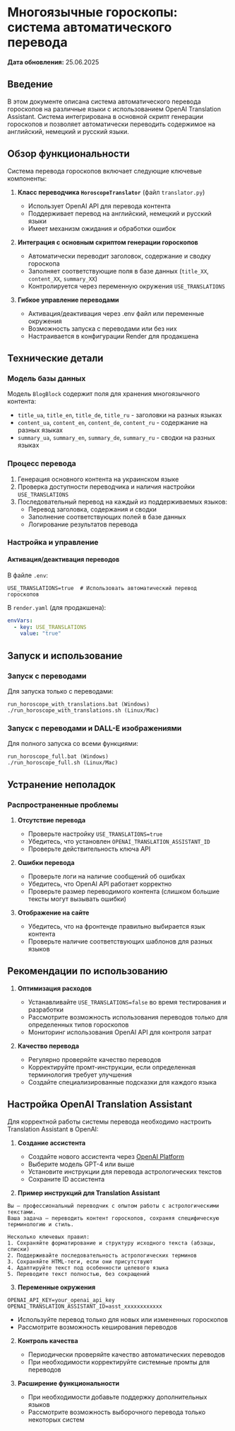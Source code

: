 # Многоязычные гороскопы: система автоматического перевода

**Дата обновления:** 25.06.2025

## Введение

В этом документе описана система автоматического перевода гороскопов на различные языки с использованием OpenAI Translation Assistant. Система интегрирована в основной скрипт генерации гороскопов и позволяет автоматически переводить содержимое на английский, немецкий и русский языки.

## Обзор функциональности

Система перевода гороскопов включает следующие ключевые компоненты:

1. **Класс переводчика `HoroscopeTranslator`** (файл `translator.py`)
   - Использует OpenAI API для перевода контента
   - Поддерживает перевод на английский, немецкий и русский языки
   - Имеет механизм ожидания и обработки ошибок

2. **Интеграция с основным скриптом генерации гороскопов**
   - Автоматически переводит заголовок, содержание и сводку гороскопа
   - Заполняет соответствующие поля в базе данных (`title_XX`, `content_XX`, `summary_XX`)
   - Контролируется через переменную окружения `USE_TRANSLATIONS`

3. **Гибкое управление переводами**
   - Активация/деактивация через .env файл или переменные окружения
   - Возможность запуска с переводами или без них
   - Настраивается в конфигурации Render для продакшена

## Технические детали

### Модель базы данных

Модель `BlogBlock` содержит поля для хранения многоязычного контента:
- `title_ua`, `title_en`, `title_de`, `title_ru` - заголовки на разных языках
- `content_ua`, `content_en`, `content_de`, `content_ru` - содержание на разных языках
- `summary_ua`, `summary_en`, `summary_de`, `summary_ru` - сводки на разных языках

### Процесс перевода

1. Генерация основного контента на украинском языке
2. Проверка доступности переводчика и наличия настройки `USE_TRANSLATIONS`
3. Последовательный перевод на каждый из поддерживаемых языков:
   - Перевод заголовка, содержания и сводки
   - Заполнение соответствующих полей в базе данных
   - Логирование результатов перевода

### Настройка и управление

#### Активация/деактивация переводов

В файле `.env`:
```
USE_TRANSLATIONS=true  # Использовать автоматический перевод гороскопов
```

В `render.yaml` (для продакшена):
```yaml
envVars:
  - key: USE_TRANSLATIONS
    value: "true"
```

## Запуск и использование

### Запуск с переводами

Для запуска только с переводами:
```
run_horoscope_with_translations.bat (Windows)
./run_horoscope_with_translations.sh (Linux/Mac)
```

### Запуск с переводами и DALL-E изображениями

Для полного запуска со всеми функциями:
```
run_horoscope_full.bat (Windows)
./run_horoscope_full.sh (Linux/Mac)
```

## Устранение неполадок

### Распространенные проблемы

1. **Отсутствие перевода**
   - Проверьте настройку `USE_TRANSLATIONS=true`
   - Убедитесь, что установлен `OPENAI_TRANSLATION_ASSISTANT_ID`
   - Проверьте действительность ключа API

2. **Ошибки перевода**
   - Проверьте логи на наличие сообщений об ошибках
   - Убедитесь, что OpenAI API работает корректно
   - Проверьте размер переводимого контента (слишком большие тексты могут вызывать ошибки)

3. **Отображение на сайте**
   - Убедитесь, что на фронтенде правильно выбирается язык контента
   - Проверьте наличие соответствующих шаблонов для разных языков

## Рекомендации по использованию

1. **Оптимизация расходов**
   - Устанавливайте `USE_TRANSLATIONS=false` во время тестирования и разработки
   - Рассмотрите возможность использования переводов только для определенных типов гороскопов
   - Мониторинг использования OpenAI API для контроля затрат

2. **Качество перевода**
   - Регулярно проверяйте качество переводов
   - Корректируйте промт-инструкции, если определенная терминология требует улучшения
   - Создайте специализированные подсказки для каждого языка

## Настройка OpenAI Translation Assistant

Для корректной работы системы перевода необходимо настроить Translation Assistant в OpenAI:

1. **Создание ассистента**
   - Создайте нового ассистента через [OpenAI Platform](https://platform.openai.com/assistants)
   - Выберите модель GPT-4 или выше
   - Установите инструкции для перевода астрологических текстов
   - Сохраните ID ассистента

2. **Пример инструкций для Translation Assistant**
```
Вы — профессиональный переводчик с опытом работы с астрологическими текстами.
Ваша задача — переводить контент гороскопов, сохраняя специфическую терминологию и стиль.

Несколько ключевых правил:
1. Сохраняйте форматирование и структуру исходного текста (абзацы, списки)
2. Поддерживайте последовательность астрологических терминов
3. Сохраняйте HTML-теги, если они присутствуют
4. Адаптируйте текст под особенности целевого языка
5. Переводите текст полностью, без сокращений
```

3. **Переменные окружения**
```
OPENAI_API_KEY=your_openai_api_key
OPENAI_TRANSLATION_ASSISTANT_ID=asst_xxxxxxxxxxxx
```
   - Используйте перевод только для новых или измененных гороскопов
   - Рассмотрите возможность кеширования переводов

2. **Контроль качества**
   - Периодически проверяйте качество автоматических переводов
   - При необходимости корректируйте системные промты для переводов

3. **Расширение функциональности**
   - При необходимости добавьте поддержку дополнительных языков
   - Рассмотрите возможность выборочного перевода только некоторых систем
